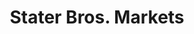---
title: "Stater Bros. Markets"
url: /san-bernardino/stater-bros-markets-east-highland-avenue/
shop: supermarket
---